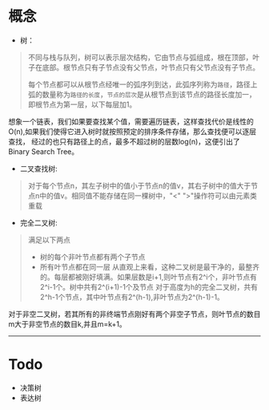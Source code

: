 # 概念
* 树：
> 不同与栈与队列，树可以表示层次结构，它由节点与弧组成，根在顶部，叶子在底部。根节点只有子节点没有父节点，叶节点只有父节点没有子节点。
>
> 每个节点都可以从根节点经唯一的弧序列到达，此弧序列称为`路径`，路径上弧的数量称为`路径的长度`，`节点的层次`是从根节点到该节点的路径长度加一，
即根节点为第一层，以下每层加1。

想象一个链表，我们如果要查找某个值，需要遍历链表，这样查找代价是线性的O(n),如果我们使得它进入树时就按照预定的排序条件存储，那么查找便可以逐层查找，
经过的也只有路径上的点，最多不超过树的层数log(n)，这便引出了Binary Search Tree。

* 二叉查找树:
> 对于每个节点n，其左子树中的值小于节点n的值v，其右子树中的值大于节点n中的值v。相同值不能存储在同一棵树中，"<" ">"操作符可以由元素类重载

* 完全二叉树:
> 满足以下两点
> * 树的每个非叶节点都有两个子节点
> * 所有叶节点都在同一层
从直观上来看，这种二叉树是最干净的，最整齐的。每层都被刚好填满。如果层数是i+1,则叶节点有2^i个，非叶节点有2^i-1个。树中共有2^(i+1)-1个及节点
对于高度为h的完全二叉树，共有2^h-1个节点，其中叶节点有2^(h-1),非叶节点为2^(h-1)-1。

对于非空二叉树，若其所有的非终端节点刚好有两个非空子节点，则叶节点的数目m大于非空节点的数目k,并且m=k+1。

---
# Todo
* 决策树
* 表达树
